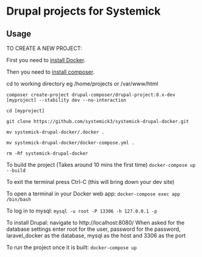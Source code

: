 # Drupal projects for Systemick

## Usage

TO CREATE A NEW PROJECT:

First you need to [install Docker](https://docker-curriculum.com/).

Then you need to [install composer](https://getcomposer.org/doc/00-intro.md#installation-linux-unix-osx).

cd to working directory eg /home/projects or /var/www/html


```composer create-project drupal-composer/drupal-project:8.x-dev [myproject] --stability dev --no-interaction```

```cd [myproject]```

```git clone https://github.com/systemick3/systemick-drupal-docker.git```

```mv systemick-drupal-docker/.docker .```

```mv systemick-drupal-docker/docker-compose.yml .```

```rm -Rf systemick-drupal-docker```

To build the project (Takes around 10 mins the first time)
```docker-compose up --build```

To exit the terminal press Ctrl-C (this will bring down your dev site)

To open a terminal in your Docker web app:
```docker-compose exec app /bin/bash```

To log in to mysql:
```mysql -u root -P 13306 -h 127.0.0.1 -p```

To install Drupal:
navigate to http://localhost:8080/
When asked for the database settings enter root for the user, password for the password, laravel_docker as the database, mysql as the host and 3306 as the port

To run the project once it is built:
```docker-compose up```
